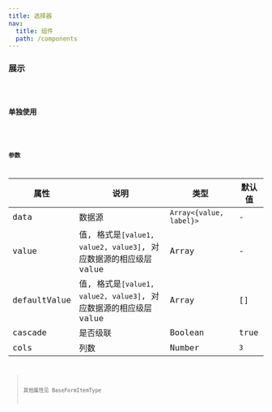```yaml
---
title: 选择器
nav:
  title: 组件
  path: /components
---
```


### 展示

<code src="./demo/basic.tsx" />

### 单独使用
<code src="./demo/single.tsx" />


### 参数

属性 | 说明 | 类型 | 默认值
----|-----|------|------
| data  | 数据源     | `Array<{value, label}>` | -   |
| value  | 值, 格式是`[value1, value2, value3]`, 对应数据源的相应级层 value  | Array  | -   |
| defaultValue  | 值, 格式是`[value1, value2, value3]`, 对应数据源的相应级层 value  | Array  | []  |
| cascade  | 是否级联   | Boolean| true|
| cols     | 列数    | Number | `3` |

> 其他属性见 BaseFormItemType
